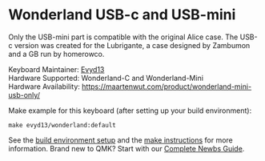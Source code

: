 Wonderland USB-c and USB-mini
======

Only the USB-mini part is compatible with the original Alice case. The USB-c version was created for the Lubrigante, a case designed by Zambumon and a GB run by homerowco.

Keyboard Maintainer: [Evyd13](https://github.com/evyd13)<br>
Hardware Supported: Wonderland-C and Wonderland-Mini<br>
Hardware Availability: https://maartenwut.com/product/wonderland-mini-usb-only/<br>

Make example for this keyboard (after setting up your build environment):

    make evyd13/wonderland:default

See the [build environment setup](https://docs.qmk.fm/#/getting_started_build_tools) and the [make instructions](https://docs.qmk.fm/#/getting_started_make_guide) for more information. Brand new to QMK? Start with our [Complete Newbs Guide](https://docs.qmk.fm/#/newbs).
